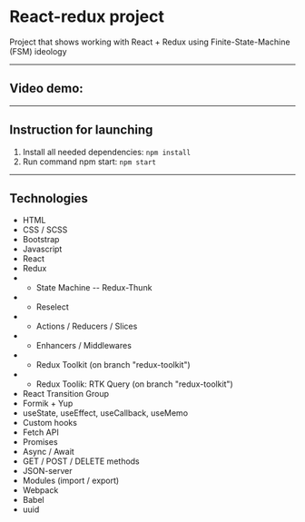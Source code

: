 # React-redux project

Project that shows working with React + Redux using Finite-State-Machine (FSM) ideology

---

## Video demo:



---

## Instruction for launching

1. Install all needed dependencies:
   `npm install`
1. Run command npm start:
   `npm start`

---

## Technologies

- HTML
- CSS / SCSS
- Bootstrap
- Javascript
- React
- Redux
- - State Machine
-- Redux-Thunk
- - Reselect
- - Actions / Reducers / Slices
- - Enhancers / Middlewares
- - Redux Toolkit (on branch "redux-toolkit")
- - Redux Toolik: RTK Query (on branch "redux-toolkit")
- React Transition Group
- Formik + Yup
- useState, useEffect, useCallback, useMemo
- Custom hooks
- Fetch API
- Promises
- Async / Await
- GET / POST / DELETE methods
- JSON-server
- Modules (import / export)
- Webpack
- Babel
- uuid


